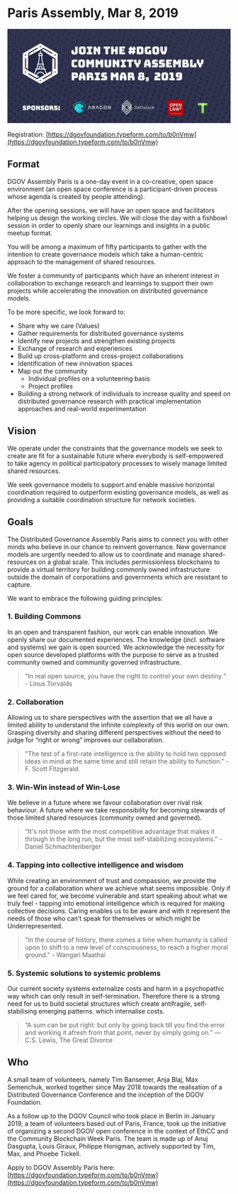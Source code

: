 # Paris Assembly, Mar 8, 2019

![](../../.gitbook/assets/image%20%2812%29.png)

Registration: [https://dgovfoundation.typeform.com/to/b0nVmw](https://dgovfoundation.typeform.com/to/b0nVmw)

## Format

DGOV Assembly Paris is a one-day event in a co-creative, open space environment \(an open space conference is a participant-driven process whose agenda is created by people attending\).

After the opening sessions, we will have an open space and facilitators helping us design the working circles. We will close the day with a fishbowl session in order to openly share our learnings and insights in a public meetup format.

You will be among a maximum of fifty participants to gather with the intention to create governance models which take a human-centric approach to the management of shared resources.

We foster a community of participants which have an inherent interest in collaboration to exchange research and learnings to support their own projects while accelerating the innovation on distributed governance models.

To be more specific, we look forward to:

* Share why we care \(Values\)
* Gather requirements for distributed governance systems
* Identify new projects and strengthen existing projects
* Exchange of research and experiences
* Build up cross-platform and cross-project collaborations
* Identification of new innovation spaces
* Map out the community
  * Individual profiles on a volunteering basis
  * Project profiles
* Building a strong network of individuals to increase quality and speed on distributed governance research with practical implementation approaches and real-world experimentation

## Vision

We operate under the constraints that the governance models we seek to create are fit for a sustainable future where everybody is self-empowered to take agency in political participatory processes to wisely manage limited shared resources.

We seek governance models to support and enable massive horizontal coordination required to outperform existing governance models, as well as providing a suitable coordination structure for network societies.

## Goals

The Distributed Governance Assembly Paris aims to connect you with other minds who believe in our chance to reinvent governance. New governance models are urgently needed to allow us to coordinate and manage shared-resources on a global scale. This includes permissionless blockchains to provide a virtual territory for building commonly owned infrastructure outside the domain of corporations and governments which are resistant to capture.

We want to embrace the following guiding principles:

### 1. Building Commons

In an open and transparent fashion, our work can enable innovation. We openly share our documented experiences. The knowledge \(incl. software and systems\) we gain is open sourced. We acknowledge the necessity for open source developed platforms with the purpose to serve as a trusted community owned and community governed infrastructure.

> “In real open source, you have the right to control your own destiny.“ - Linus Torvalds

### 2. Collaboration

Allowing us to share perspectives with the assertion that we all have a limited ability to understand the infinite complexity of this world on our own. Grasping diversity and sharing different perspectives without the need to judge for “right or wrong” improves our collaboration.

> "The test of a first-rate intelligence is the ability to hold two opposed ideas in mind at the same time and still retain the ability to function." - F. Scott Fitzgerald.

### 3. Win-Win instead of Win-Lose

We believe in a future where we favour collaboration over rival risk behaviour. A future where we take responsibility for becoming stewards of those limited shared resources \(community owned and governed\).

> “It's not those with the most competitive advantage that makes it through in the long run, but the most self-stabilizing ecosystems.” - Daniel Schmachtenberger

### 4. Tapping into collective intelligence and wisdom

While creating an environment of trust and compassion, we provide the ground for a collaboration where we achieve what seems impossible. Only if we feel cared for, we become vulnerable and start speaking about what we truly feel - tapping into emotional intelligence which is required for making collective decisions. Caring enables us to be aware and with it represent the needs of those who can’t speak for themselves or which might be Underrepresented.

> "In the course of history, there comes a time when humanity is called upon to shift to a new level of consciousness, to reach a higher moral ground." - Wangari Maathai

### 5. Systemic solutions to systemic problems

Our current society systems externalize costs and harm in a psychopathic way which can only result in self-termination. Therefore there is a strong need for us to build societal structures which create antifragile, self-stabilising emerging patterns. which internalise costs.

> “A sum can be put right: but only by going back till you find the error and working it afresh from that point, never by simply going on.” ― C.S. Lewis, The Great Divorce

## Who

A small team of volunteers, namely Tim Bansemer, Anja Blaj, Max Semenchuk, worked together since May 2018 towards the realisation of a Distributed Governance Conference and the inception of the DGOV Foundation.

As a follow up to the DGOV Council who took place in Berlin in January 2019, a team of volunteers based out of Paris, France, took up the initiative of organizing a second DGOV open conference in the context of EthCC and the Community Blockchain Week Paris. The team is made up of Anuj Dasgupta, Louis Giraux, Philippe Honigman, actively supported by Tim, Max, and Phoebe Tickell.

Apply to DGOV Assembly Paris here: [https://dgovfoundation.typeform.com/to/b0nVmw](https://dgovfoundation.typeform.com/to/b0nVmw)

